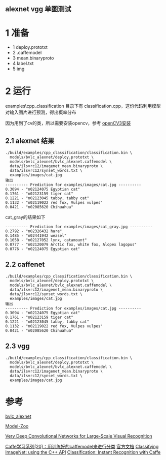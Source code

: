 alexnet vgg 单图测试
---

# 1 准备
- 1 deploy.prototxt
- 2 .caffemodel
- 3 mean.binaryproto
- 4 label.txt
- 5 img

# 2 运行

examples\cpp_classification 目录下有 classification.cpp，这份代码利用模型对输入图片进行预测，得出概率分布

因为用到了cv的类，所以需要安装opencv，参考 [openCV3安装](https://github.com/HustCoderHu/myNotes/blob/master/baseLibs/openCV3_installation.md)

## 2.1 alexnet 结果
```
./build/examples/cpp_classification/classification.bin \
  models/bvlc_alexnet/deploy.prototxt \
  models/bvlc_alexnet/bvlc_alexnet.caffemodel \
  data/ilsvrc12/imagenet_mean.binaryproto \
  data/ilsvrc12/synset_words.txt \
  examples/images/cat.jpg
输出
---------- Prediction for examples/images/cat.jpg ----------
0.3094 - "n02124075 Egyptian cat"
0.1761 - "n02123159 tiger cat"
0.1221 - "n02123045 tabby, tabby cat"
0.1132 - "n02119022 red fox, Vulpes vulpes"
0.0421 - "n02085620 Chihuahua"
```
cat_gray的结果如下
```
---------- Prediction for examples/images/cat_gray.jpg ----------
0.2792 - "n02326432 hare"
0.1485 - "n02441942 weasel"
0.1058 - "n02127052 lynx, catamount"
0.0777 - "n02120079 Arctic fox, white fox, Alopex lagopus"
0.0776 - "n02124075 Egyptian cat"
```

## 2.2 caffenet
```
./build/examples/cpp_classification/classification.bin \
  models/bvlc_alexnet/deploy.prototxt \
  models/bvlc_alexnet/bvlc_alexnet.caffemodel \
  data/ilsvrc12/imagenet_mean.binaryproto \
  data/ilsvrc12/synset_words.txt \
  examples/images/cat.jpg
输出
---------- Prediction for examples/images/cat.jpg ----------
0.3094 - "n02124075 Egyptian cat"
0.1761 - "n02123159 tiger cat"
0.1221 - "n02123045 tabby, tabby cat"
0.1132 - "n02119022 red fox, Vulpes vulpes"
0.0421 - "n02085620 Chihuahua"
```

## 2.3 vgg
```
./build/examples/cpp_classification/classification.bin \
  models/bvlc_alexnet/deploy.prototxt \
  models/bvlc_alexnet/bvlc_alexnet.caffemodel \
  data/ilsvrc12/imagenet_mean.binaryproto \
  data/ilsvrc12/synset_words.txt \
  examples/images/cat.jpg
```

# 参考

[]()
[bvlc_alexnet](https://github.com/BVLC/caffe/tree/master/models/bvlc_alexnet)

[Model-Zoo](https://github.com/BVLC/caffe/wiki/Model-Zoo)

[Very Deep Convolutional Networks for Large-Scale Visual Recognition](http://www.robots.ox.ac.uk/~vgg/research/very_deep/)

[Caffe学习系列(20)：用训练好的caffemodel来进行分类](http://www.cnblogs.com/denny402/p/5111018.html)
[官方文档](http://caffe.berkeleyvision.org/)
[Classifying ImageNet: using the C++ API](http://caffe.berkeleyvision.org/gathered/examples/cpp_classification.html)
[Classification: Instant Recognition with Caffe](http://nbviewer.jupyter.org/github/BVLC/caffe/blob/master/examples/00-classification.ipynb)


